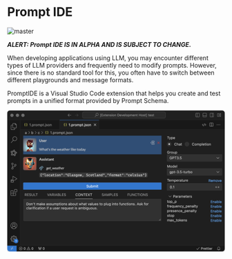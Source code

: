 # Prompt IDE

![master](https://github.com/prompt-native/prompt-ide/actions/workflows/github-actions-build.yml/badge.svg)

_**ALERT: Prompt IDE IS IN ALPHA AND IS SUBJECT TO CHANGE.**_

When developing applications using LLM, you may encounter different types of LLM providers and frequently need to modify prompts. However, since there is no standard tool for this, you often have to switch between different playgrounds and message formats.

PromptIDE is a Visual Studio Code extension that helps you create and test prompts in a unified format provided by Prompt Schema.

![](./screenshot.png)

